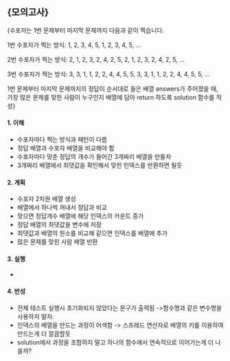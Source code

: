 ## {모의고사}
{수포자는 1번 문제부터 마지막 문제까지 다음과 같이 찍습니다.

1번 수포자가 찍는 방식: 1, 2, 3, 4, 5, 1, 2, 3, 4, 5, ...

2번 수포자가 찍는 방식: 2, 1, 2, 3, 2, 4, 2, 5, 2, 1, 2, 3, 2, 4, 2, 5, ...

3번 수포자가 찍는 방식: 3, 3, 1, 1, 2, 2, 4, 4, 5, 5, 3, 3, 1, 1, 2, 2, 4, 4, 5, 5, ...

1번 문제부터 마지막 문제까지의 정답이 순서대로 들은 배열 answers가 주어졌을 때, 가장 많은 문제를 맞힌 사람이 누구인지 배열에 담아 return 하도록 solution 함수를 작성}

#### 1. 이해
- 수포자마다 찍는 방식과 패턴이 다름
- 정답 배열과 수포자 배열을 비교해야 함
- 수포자마다 맞춘 정답의 개수가 들어간 3개짜리 배열을 만들자
- 3개짜리 배열에서 최댓값을 확인해서 맞힌 인덱스를 반환하면 될듯

#### 2. 계획
- 수포자 2차원 배열 생성
- 배열에서 하나씩 꺼내서 정답과 비교
- 맞으면 정답개수 배열에 해당 인덱스의 카운트 증가
- 정답 배열의 최댓값을 변수에 저장
- 최댓값과 배열의 원소를 비교해 같으면 인덱스를 배열에 추가
- 많은 문제를 맞힌 사람 배열 반환

#### 3. 실행
- 

#### 4. 반성
- 전체 테스트 실행시 초기화되지 않았다는 문구가 출력됨 ->함수명과 같은 변수명을 사용하지 말자.
- 인덱스의 배열을 만드는 과정이 어색함 -> 스프레드 연산자로 배열의 키를 이용하여 만드는게 더 깔끔할듯
- solution에서 과정을 조합하지 말고 하나의 함수에서 연속적으로 이어가는게 더 나을까?

